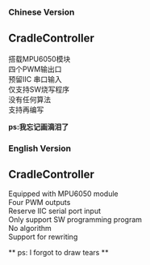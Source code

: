 ### Chinese Version   
## CradleController
搭载MPU6050模块    
四个PWM输出口    
预留IIC 串口输入    
仅支持SW烧写程序     
没有任何算法   
支持再编写  

**ps:我忘记画滴泪了**   
   
   
### English Version  
## CradleController
Equipped with MPU6050 module   
Four PWM outputs   
Reserve IIC serial port input  
Only support SW programming program   
No algorithm   
Support for rewriting   

** ps: I forgot to draw tears  **

